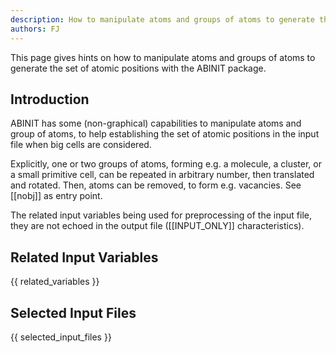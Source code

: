 ```yaml
---
description: How to manipulate atoms and groups of atoms to generate the set of atomic positions
authors: FJ
---
```

<!--- This is the source file for this topics. Can be edited. -->

This page gives hints on how to manipulate atoms and groups of atoms to generate 
the set of atomic positions with the ABINIT package.

## Introduction

ABINIT has some (non-graphical) capabilities to manipulate atoms and group of
atoms, to help establishing the set of atomic positions in the input file when
big cells are considered.

Explicitly, one or two groups of atoms, forming e.g. a molecule, a cluster, or
a small primitive cell, can be repeated in arbitrary number, then translated
and rotated. Then, atoms can be removed, to form e.g. vacancies. See [[nobj]]
as entry point.

The related input variables being used for preprocessing of the input file,
they are not echoed in the output file ([[INPUT_ONLY]] characteristics).



## Related Input Variables

{{ related_variables }}

## Selected Input Files

{{ selected_input_files }}

